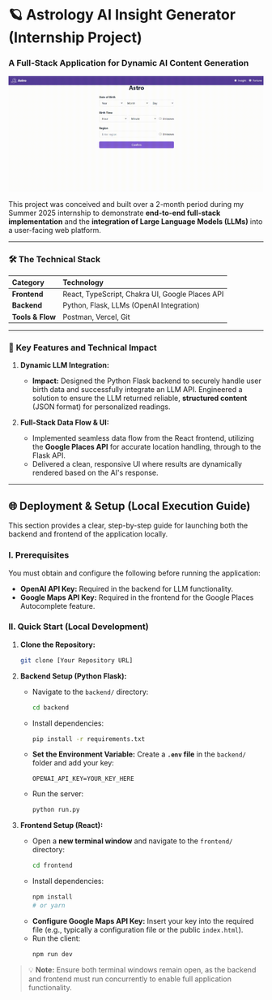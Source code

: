 # 🪐 Astrology AI Insight Generator (Internship Project)

### **A Full-Stack Application for Dynamic AI Content Generation**

![Astro Project Demo](assets/astro_demo.gif)

This project was conceived and built over a 2-month period during my Summer 2025 internship to demonstrate **end-to-end full-stack implementation** and the **integration of Large Language Models (LLMs)** into a user-facing web platform.

---

### 🛠️ **The Technical Stack**

| Category | Technology |
| :--- | :--- |
| **Frontend** | React, TypeScript, Chakra UI, Google Places API |
| **Backend** | Python, Flask, LLMs (OpenAI Integration) |
| **Tools & Flow** | Postman, Vercel, Git |

---

### 🚀 **Key Features and Technical Impact**

1.  **Dynamic LLM Integration:**
    * **Impact:** Designed the Python Flask backend to securely handle user birth data and successfully integrate an LLM API. Engineered a solution to ensure the LLM returned reliable, **structured content** (JSON format) for personalized readings.

2.  **Full-Stack Data Flow & UI:**
    * Implemented seamless data flow from the React frontend, utilizing the **Google Places API** for accurate location handling, through to the Flask API.
    * Delivered a clean, responsive UI where results are dynamically rendered based on the AI's response.

---

## **🌐 Deployment & Setup (Local Execution Guide)**

This section provides a clear, step-by-step guide for launching both the backend and frontend of the application locally.

### **I. Prerequisites**

You must obtain and configure the following before running the application:

* **OpenAI API Key:** Required in the backend for LLM functionality.
* **Google Maps API Key:** Required in the frontend for the Google Places Autocomplete feature.

### **II. Quick Start (Local Development)**

1.  **Clone the Repository:**
    ```bash
    git clone [Your Repository URL]
    ```

2.  **Backend Setup (Python Flask):**
    * Navigate to the `backend/` directory:
        ```bash
        cd backend
        ```
    * Install dependencies:
        ```bash
        pip install -r requirements.txt
        ```
    * **Set the Environment Variable:** Create a **`.env` file** in the `backend/` folder and add your key:
        ```env
        OPENAI_API_KEY=YOUR_KEY_HERE
        ```
    * Run the server:
        ```bash
        python run.py
        ```

3.  **Frontend Setup (React):**
    * Open a **new terminal window** and navigate to the `frontend/` directory:
        ```bash
        cd frontend
        ```
    * Install dependencies:
        ```bash
        npm install 
        # or yarn
        ```
    * **Configure Google Maps API Key:** Insert your key into the required file (e.g., typically a configuration file or the public `index.html`).
    * Run the client:
        ```bash
        npm run dev
        ```

> 💡 **Note:** Ensure both terminal windows remain open, as the backend and frontend must run concurrently to enable full application functionality.
